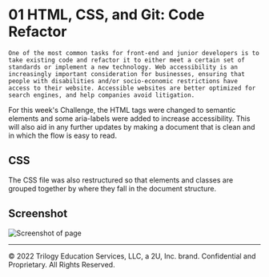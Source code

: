 # 01 HTML, CSS, and Git: Code Refactor

```One of the most common tasks for front-end and junior developers is to take existing code and refactor it to either meet a certain set of standards or implement a new technology. Web accessibility is an increasingly important consideration for businesses, ensuring that people with disabilities and/or socio-economic restrictions have access to their website. Accessible websites are better optimized for search engines, and help companies avoid litigation.```

For this week's Challenge, the HTML tags were changed to semantic elements and some aria-labels were added to increase accessibility. This will also aid in any further updates by making a document that is clean and in which the flow is easy to read.

## CSS

The CSS file was also restructured so that elements and classes are grouped together by where they fall in the document structure.

## Screenshot

![Screenshot of page](\Develop\assets\images\page-screenshot.png)

- - -
© 2022 Trilogy Education Services, LLC, a 2U, Inc. brand. Confidential and Proprietary. All Rights Reserved.
